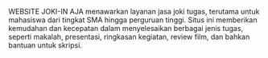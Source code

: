 WEBSITE JOKI-IN AJA menawarkan layanan jasa joki tugas, terutama untuk mahasiswa dari tingkat SMA hingga perguruan tinggi. Situs ini memberikan kemudahan dan kecepatan dalam menyelesaikan berbagai jenis tugas, seperti makalah, presentasi, ringkasan kegiatan, review film, dan bahkan bantuan untuk skripsi.
